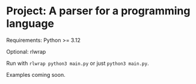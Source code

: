 # Project: A parser for a programming language

Requirements:
Python >= 3.12

Optional:
rlwrap

Run with `rlwrap python3 main.py` or just `python3 main.py`.

Examples coming soon.
